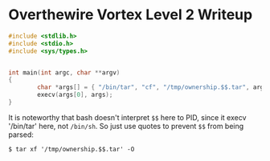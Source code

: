 # Overthewire Vortex Level 2 Writeup

```c
#include <stdlib.h>
#include <stdio.h>
#include <sys/types.h>


int main(int argc, char **argv)
{
        char *args[] = { "/bin/tar", "cf", "/tmp/ownership.$$.tar", argv[1], argv[2], argv[3] };
        execv(args[0], args);
}
```

It is noteworthy that bash doesn't interpret `$$` here to PID, since it execv '/bin/tar' here, not `/bin/sh`. So just use quotes to prevent `$$` from being parsed:

```
$ tar xf '/tmp/ownership.$$.tar' -O
```